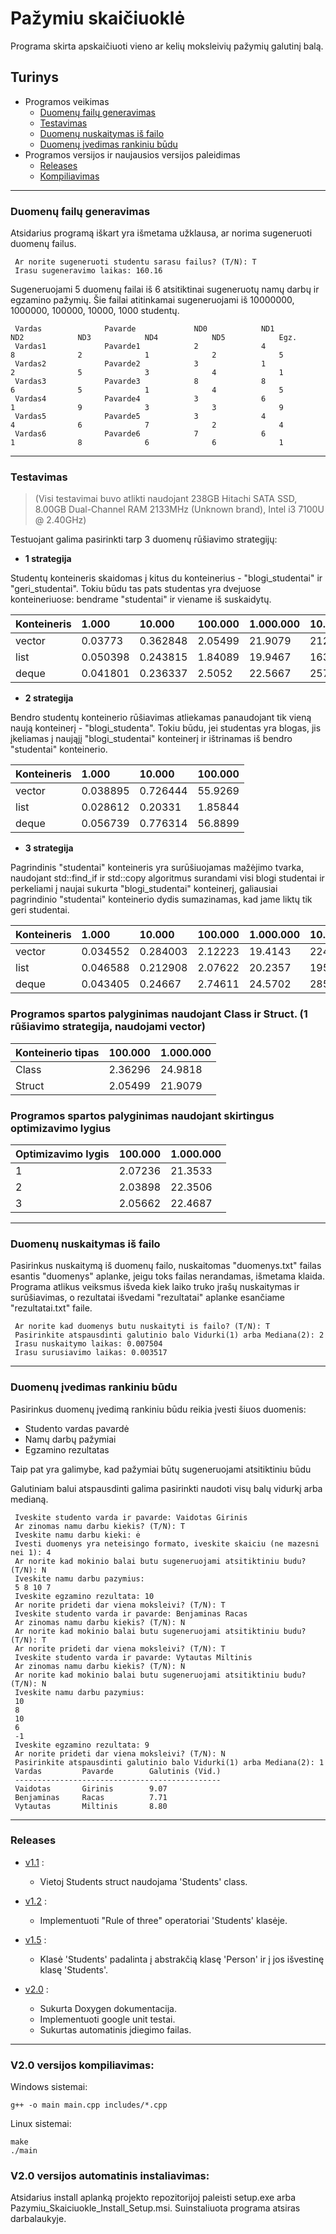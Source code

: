 # Pažymiu skaičiuoklė
Programa skirta apskaičiuoti vieno ar kelių moksleivių pažymių galutinį balą.

## Turinys
* Programos veikimas
     * [Duomenų failų generavimas](#duomenų-failų-generavimas)
     * [Testavimas](#testavimas)
     * [Duomenų nuskaitymas iš failo](#duomenų-nuskaitymas-iš-failo)
     * [Duomenų įvedimas rankiniu būdu](#duomenų-įvedimas-rankiniu-būdu)
* Programos versijos ir naujausios versijos paleidimas
     * [Releases](#releases)
     * [Kompiliavimas](#v15-versijos-kompiliavimas)

---

### Duomenų failų generavimas
Atsidarius programą iškart yra išmetama užklausa, ar norima sugeneruoti duomenų failus.

     Ar norite sugeneruoti studentu sarasu failus? (T/N): T
     Irasu sugeneravimo laikas: 160.16
     
Sugeneruojami 5 duomenų failai iš 6 atsitiktinai sugeneruotų namų darbų ir egzamino pažymių. Šie failai atitinkamai sugeneruojami iš 10000000, 1000000, 100000, 10000, 1000 studentų.

     Vardas              Pavarde             ND0            ND1            ND2            ND3            ND4            ND5            Egz.           
     Vardas1             Pavarde1            2              4              8              2              1              2              5              
     Vardas2             Pavarde2            3              1              2              5              3              4              1              
     Vardas3             Pavarde3            8              8              6              5              1              4              5              
     Vardas4             Pavarde4            3              6              1              9              3              3              9              
     Vardas5             Pavarde5            3              4              4              6              7              2              4              
     Vardas6             Pavarde6            7              6              1              8              6              6              1      

---

### Testavimas
 > (Visi testavimai buvo atlikti naudojant 238GB Hitachi SATA SSD, 8.00GB Dual-Channel RAM 2133MHz (Unknown brand), Intel i3 7100U @ 2.40GHz)

Testuojant galima pasirinkti tarp 3 duomenų rūšiavimo strategijų:

* **1 strategija**

Studentų konteineris skaidomas į kitus du konteinerius - "blogi_studentai" ir "geri_studentai". Tokiu būdu tas pats studentas yra dvejuose konteineriuose: bendrame "studentai" ir viename iš suskaidytų.

| Konteineris                    | 1.000     | 10.000   | 100.000 | 1.000.000 | 10.000.000 |
| :----------------------------- | :-------- | :------  | :------ | :-------- | :--------- |
| vector                         | 0.03773   | 0.362848 | 2.05499 | 21.9079   | 212.784    |
| list                           | 0.050398  | 0.243815 | 1.84089 | 19.9467   | 163.67     |
| deque                          | 0.041801  | 0.236337 | 2.5052  | 22.5667   | 257.109    |

* **2 strategija**

Bendro studentų konteinerio rūšiavimas atliekamas panaudojant tik vieną naują konteinerį - "blogi_studenta". Tokiu būdu, jei studentas yra blogas, jis  įkeliamas į naująjį "blogi_studentai" konteinerį ir ištrinamas iš bendro "studentai" konteinerio.

| Konteineris                    | 1.000     | 10.000   | 100.000 |
| :----------------------------- | :-------- | :------  | :------ |
| vector                         | 0.038895  | 0.726444 | 55.9269 |
| list                           | 0.028612  | 0.20331  | 1.85844 |
| deque                          | 0.056739  | 0.776314 | 56.8899 |

* **3 strategija**

Pagrindinis "studentai" konteineris yra surūšiuojamas mažėjimo tvarka, naudojant std::find_if ir std::copy algoritmus surandami visi blogi studentai ir perkeliami į naujai sukurta "blogi_studentai" konteinerį, galiausiai pagrindinio "studentai" konteinerio dydis sumazinamas, kad jame liktų tik geri studentai.

| Konteineris                    | 1.000     | 10.000   | 100.000 | 1.000.000 | 10.000.000 |
| :----------------------------- | :-------- | :------  | :------ | :-------- | :--------- |
| vector                         | 0.034552  | 0.284003 | 2.12223 | 19.4143   | 224.023    |
| list                           | 0.046588  | 0.212908 | 2.07622 | 20.2357   | 195.663    |
| deque                          | 0.043405  | 0.24667  | 2.74611 | 24.5702   | 285.267    |

### Programos spartos palyginimas naudojant Class ir Struct. (1 rūšiavimo strategija, naudojami vector)

| Konteinerio tipas              | 100.000 | 1.000.000 |
| :----------------------------- | :------ | :-------- |
| Class                          | 2.36296 | 24.9818   |
| Struct                         | 2.05499 | 21.9079   |

### Programos spartos palyginimas naudojant skirtingus optimizavimo lygius

| Optimizavimo lygis             | 100.000 | 1.000.000 |
| :----------------------------- | :------ | :-------- |
| 1                              | 2.07236 | 21.3533   |
| 2                              | 2.03898 | 22.3506   |
| 3                              | 2.05662 | 22.4687   |

---

### Duomenų nuskaitymas iš failo
Pasirinkus nuskaitymą iš duomenų failo, nuskaitomas "duomenys.txt" failas esantis "duomenys" aplanke, jeigu toks failas nerandamas, išmetama klaida. Programa atlikus veiksmus išveda kiek laiko truko įrašų nuskaitymas ir surūšiavimas, o rezultatai išvedami "rezultatai" aplanke esančiame "rezultatai.txt" faile.

     Ar norite kad duomenys butu nuskaityti is failo? (T/N): T
     Pasirinkite atspausdinti galutinio balo Vidurki(1) arba Mediana(2): 2
     Irasu nuskaitymo laikas: 0.007504
     Irasu surusiavimo laikas: 0.003517

---

### Duomenų įvedimas rankiniu būdu
Pasirinkus duomenų įvedimą rankiniu būdu reikia įvesti šiuos duomenis:
* Studento vardas pavardė
* Namų darbų pažymiai
* Egzamino rezultatas

Taip pat yra galimybe, kad pažymiai būtų sugeneruojami atsitiktiniu būdu

Galutiniam balui atspausdinti galima pasirinkti naudoti visų balų vidurkį arba medianą.

     Iveskite studento varda ir pavarde: Vaidotas Girinis
     Ar zinomas namu darbu kiekis? (T/N): T
     Iveskite namu darbu kieki: ė
     Ivesti duomenys yra neteisingo formato, iveskite skaiciu (ne mazesni nei 1): 4
     Ar norite kad mokinio balai butu sugeneruojami atsitiktiniu budu? (T/N): N
     Iveskite namu darbu pazymius:
     5 8 10 7
     Iveskite egzamino rezultata: 10
     Ar norite prideti dar viena moksleivi? (T/N): T
     Iveskite studento varda ir pavarde: Benjaminas Racas
     Ar zinomas namu darbu kiekis? (T/N): N
     Ar norite kad mokinio balai butu sugeneruojami atsitiktiniu budu? (T/N): T
     Ar norite prideti dar viena moksleivi? (T/N): T
     Iveskite studento varda ir pavarde: Vytautas Miltinis
     Ar zinomas namu darbu kiekis? (T/N): N
     Ar norite kad mokinio balai butu sugeneruojami atsitiktiniu budu? (T/N): N
     Iveskite namu darbu pazymius:
     10
     8
     10
     6
     -1
     Iveskite egzamino rezultata: 9
     Ar norite prideti dar viena moksleivi? (T/N): N
     Pasirinkite atspausdinti galutinio balo Vidurki(1) arba Mediana(2): 1
     Vardas         Pavarde        Galutinis (Vid.)
     ----------------------------------------------
     Vaidotas       Girinis        9.07
     Benjaminas     Racas          7.71
     Vytautas       Miltinis       8.80

---

### Releases

* [v1.1](https://github.com/Benjaminas1/Pazymiu-skaiciuokle-VU-2/releases/tag/v1.1) : 
     * Vietoj Students struct naudojama 'Students' class.

* [v1.2](https://github.com/Benjaminas1/Pazymiu-skaiciuokle-VU-2/releases/tag/v1.2) :
     * Implementuoti "Rule of three" operatoriai 'Students' klasėje.

* [v1.5](https://github.com/Benjaminas1/Pazymiu-skaiciuokle-VU-2/releases/tag/v1.5) :
     * Klasė 'Students' padalinta į abstrakčią klasę 'Person' ir į jos išvestinę klasę 'Students'.

* [v2.0](https://github.com/Benjaminas1/Pazymiu-skaiciuokle-VU-2/releases/tag/v2.0) :
     * Sukurta Doxygen dokumentacija.
     * Implementuoti google unit testai.
     * Sukurtas automatinis įdiegimo failas.
---

### V2.0 versijos kompiliavimas:
Windows sistemai:

    g++ -o main main.cpp includes/*.cpp
      
Linux sistemai:

    make
    ./main
    
### V2.0 versijos automatinis instaliavimas:
Atsidarius install aplanką projekto repozitorijoj paleisti setup.exe arba Pazymiu_Skaiciuokle_Install_Setup.msi.
Suinstaliuota programa atsiras darbalaukyje.
